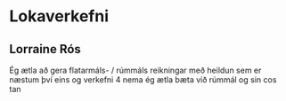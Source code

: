 # Lokaverkefni
## Lorraine Rós
Ég ætla að gera flatarmáls- / rúmmáls reikningar með heildun sem er næstum því eins og verkefni 4 nema ég ætla bæta við rúmmál og sin cos tan
